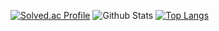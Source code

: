 [![Solved.ac Profile](http://mazassumnida.wtf/api/v2/generate_badge?boj=ssam2s)](https://solved.ac/ssam2s/)
![Github Stats](https://github-readme-stats.vercel.app/api?username=ssam2s&show_icons=true)
[![Top Langs](https://github-readme-stats.vercel.app/api/top-langs/?username=ssam2s&hide=AutoHotkey)](https://github.com/anuraghazra/github-readme-stats)

